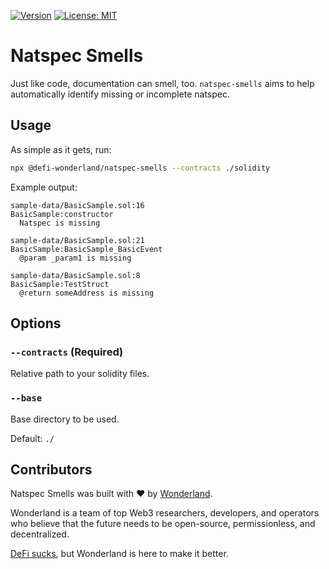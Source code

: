 [![Version](https://img.shields.io/npm/v/@defi-wonderland/natspec-smells?label=Version)](https://www.npmjs.com/package/@defi-wonderland/natspec-smells)
[![License: MIT](https://img.shields.io/badge/License-MIT-blue.svg)](https://github.com/defi-wonderland/natspec-smells/blob/main/LICENSE)

# Natspec Smells

Just like code, documentation can smell, too. `natspec-smells` aims to help automatically identify missing or incomplete natspec.

## Usage

As simple as it gets, run:
```bash
npx @defi-wonderland/natspec-smells --contracts ./solidity
```

Example output:
```text
sample-data/BasicSample.sol:16
BasicSample:constructor
  Natspec is missing

sample-data/BasicSample.sol:21
BasicSample:BasicSample_BasicEvent
  @param _param1 is missing

sample-data/BasicSample.sol:8
BasicSample:TestStruct
  @return someAddress is missing
```

## Options

### `--contracts` (Required)
Relative path to your solidity files.

### `--base`
Base directory to be used.

Default: `./`

## Contributors

Natspec Smells was built with ❤️ by [Wonderland](https://defi.sucks).

Wonderland is a team of top Web3 researchers, developers, and operators who believe that the future needs to be open-source, permissionless, and decentralized.

[DeFi sucks](https://defi.sucks), but Wonderland is here to make it better.

